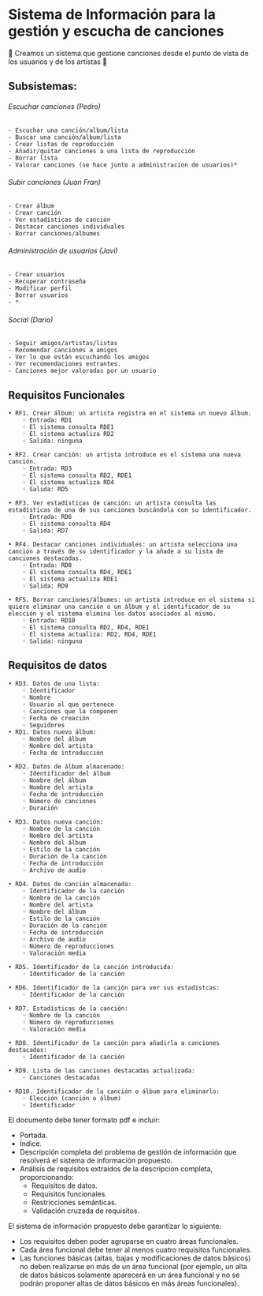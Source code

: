 # Sistema de Información para la gestión y escucha de canciones

 :musical_note: Creamos un sistema que gestione canciones desde el punto de vista de los usuarios y de los artistas  :musical_note:

## Subsistemas:

###### Escuchar canciones (Pedro)
	- Escuchar una canción/album/lista
	- Buscar una canción/album/lista
	- Crear listas de reproducción
	- Añadir/quitar canciones a una lista de reproducción
	- Borrar lista
	- Valorar canciones (se hace junto a administracion de usuarios)*

###### Subir canciones (Juan Fran)
	- Crear álbum
	- Crear canción
	- Ver estadísticas de canción
	- Destacar canciones individuales
	- Borrar canciones/albumes
	
###### Administración de usuarios (Javi)
	- Crear usuarios
	- Recuperar contraseña
	- Modificar perfil
	- Borrar usuarios
	- *
	
###### Social (Darío)
	- Seguir amigos/artistas/listas
	- Recomendar canciones a amigos
	- Ver lo que están escuchando los amigos
	- Ver recomendaciones entrantes.
	- Canciones mejor valoradas por un usuario
	
## Requisitos Funcionales
    • RF1. Crear álbum: un artista registra en el sistema un nuevo álbum.
        ◦ Entrada: RD1
        ◦ El sistema consulta RDE1
        ◦ El sistema actualiza RD2
        ◦ Salida: ninguna

    • RF2. Crear canción: un artista introduce en el sistema una nueva canción.
        ◦ Entrada: RD3
        ◦ El sistema consulta RD2, RDE1
        ◦ El sistema actualiza RD4
        ◦ Salida: RD5

    • RF3. Ver estadísticas de canción: un artista consulta las estadísticas de una de sus canciones buscándola con su identificador.
        ◦ Entrada: RD6
        ◦ El sistema consulta RD4
        ◦ Salida: RD7

    • RF4. Destacar canciones individuales: un artista selecciona una canción a través de su identificador y la añade a su lista de canciones destacadas.
        ◦ Entrada: RD8
        ◦ El sistema consulta RD4, RDE1
        ◦ El sistema actualiza RDE1
        ◦ Salida: RD9

    • RF5. Borrar canciones/álbumes: un artista introduce en el sistema si quiere eliminar una canción o un álbum y el identificador de su elección y el sistema elimina los datos asociados al mismo.
        ◦ Entrada: RD10
        ◦ El sistema consulta RD2, RD4, RDE1
        ◦ El sistema actualiza: RD2, RD4, RDE1
        ◦ Salida: ninguno
	
## Requisitos de datos
    • RD3. Datos de una lista:
        ◦ Identificador
        ◦ Nombre
        ◦ Usuario al que pertenece
        ◦ Canciones que la componen
        ◦ Fecha de creación
        ◦ Seguidores
    • RD1. Datos nuevo álbum:
        ◦ Nombre del álbum
        ◦ Nombre del artista
        ◦ Fecha de introducción

    • RD2. Datos de álbum almacenado:
        ◦ Identificador del álbum
        ◦ Nombre del álbum
        ◦ Nombre del artista
        ◦ Fecha de introducción
        ◦ Número de canciones
        ◦ Duración

    • RD3. Datos nueva canción:
        ◦ Nombre de la canción
        ◦ Nombre del artista
        ◦ Nombre del álbum
        ◦ Estilo de la canción
        ◦ Duración de la canción
        ◦ Fecha de introducción
        ◦ Archivo de audio

    • RD4. Datos de canción almacenada:
        ◦ Identificador de la canción
        ◦ Nombre de la canción
        ◦ Nombre del artista
        ◦ Nombre del álbum
        ◦ Estilo de la canción
        ◦ Duración de la canción
        ◦ Fecha de introducción
        ◦ Archivo de audio
        ◦ Número de reproducciones
        ◦ Valoración media

    • RD5. Identificador de la canción introducida:
        ◦ Identificador de la canción

    • RD6. Identificador de la canción para ver sus estadístcas:
        ◦ Identificador de la canción

    • RD7. Estadísticas de la canción:
        ◦ Nombre de la canción
        ◦ Número de reproducciones
        ◦ Valoración media

    • RD8. Identificador de la canción para añadirla a canciones destacadas:
        ◦ Identificador de la canción

    • RD9. Lista de las canciones destacadas actualizada:
        ◦ Canciones destacadas

    • RD10. Identificador de la canción o álbum para eliminarlo:
        ◦ Elección (canción o álbum)
        ◦ Identificador
El documento debe tener formato pdf e incluir:

   - Portada.
   - Índice.
   - Descripción completa del problema de gestión de información que resolverá el sistema de información propuesto.
   - Análisis de requisitos extraídos de la descripción completa, proporcionando:
       - Requisitos de datos.
       - Requisitos funcionales.
       - Restricciones semánticas.
       - Validación cruzada de requisitos.

El sistema de información propuesto debe garantizar lo siguiente:

   - Los requisitos deben poder agruparse en cuatro áreas funcionales.
   - Cada área funcional debe tener al menos cuatro requisitos funcionales.
   - Las funciones básicas (altas, bajas y modificaciones de datos básicos) no deben realizarse en más de un área funcional (por ejemplo, un alta de datos básicos solamente aparecerá en un área funcional y no se podrán proponer altas de datos básicos en más áreas funcionales).
